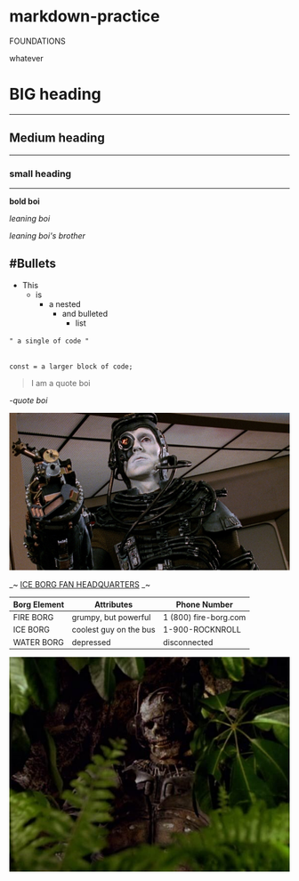# markdown-practice

FOUNDATIONS

whatever

# BIG heading

---

## Medium heading

---

### small heading

---

**bold boi**

_leaning boi_

_leaning boi's brother_

## #Bullets

- This
  - is
    - a nested
      - and bulleted
        - list

`" a single of code "`

```

const = a larger block of code;

```

> I am a quote boi

_-quote boi_

![ice borg](./borg.jpg)

_~ [ICE BORG FAN HEADQUARTERS](https://memory-alpha.fandom.com/wiki/Borg) _~

| Borg Element | Attributes             | Phone Number          |
| ------------ | ---------------------- | --------------------- |
| FIRE BORG    | grumpy, but powerful   | 1 (800) fire-borg.com |
| ICE BORG     | coolest guy on the bus | 1-900-ROCKNROLL       |
| WATER BORG   | depressed              | disconnected          |

![ice borg skeleton](./Borg_skeleton.jpg)
